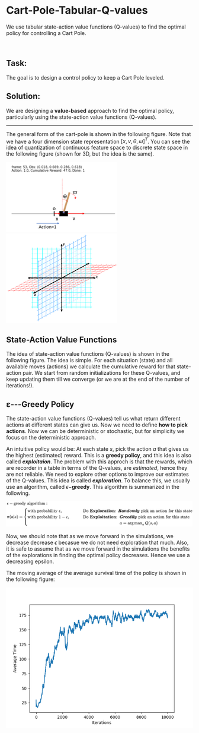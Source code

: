 # Cart-Pole-Tabular-Q-values
 We use tabular state-action value functions (Q-values) to find the optimal policy for controlling a Cart Pole.

<br />

## Task:

The goal is to design a control policy to keep a Cart Pole leveled.



## Solution:

We are designing a **value-based** approach to find the optimal policy, particularly using the state-action value functions (Q-values).

---

The general form of the cart-pole is shown in the following figure. Note that we have a four dimension state representation $[x, v, \theta, \omega]^T$. You can see the idea of quantization of continuous feature space to discrete state space in the following figure (shown for 3D, but the idea is the same).



<p float="left">
  <img src="/figs/CartPole_model.png" width="300" />
  <img src="/figs/quantization_3D.png" width="300" /> 
</p>



## State-Action Value Functions

The idea of state-action value functions (Q-values) is shown in the following figure. The idea is simple. For each situation (state) and all available moves (actions) we calculate the cumulative reward for that state-action pair. We start from random initializations for these Q-values, and keep updating them till we converge (or we are at the end of the number of iterations!).



## **ε**---Greedy Policy

The state-action value functions (Q-values) tell us what return different actions at different states can give us. Now we need to define **how to pick actions**. Now we can be deterministic or stochastic, but for simplicity we focus on the deterministic approach. 



An intuitive policy would be: At each state $s$, pick the action $a$ that gives us the highest (estimated) reward. This is a **greedy policy**, and this idea is also called ***exploitaion***. The problem with this approch is that the rewards, which are recorder in a table in terms of the Q-values, are *estimated*, hence they are not reliable. We need to explore other options to improve our estimates of the Q-values. This idea is called ***exploration***. To balance this, we usually use an algorithm, called $\epsilon-$**greedy**. This algorithm is summarized in the following.

<p float="left">
  <img src="/figs/epsilon_greedy.png" width="700" />
</p>

Now, we should note that as we move forward in the simulations, we decrease decrease $\epsilon$ becasue we do not need exploration that much. Also, it is safe to assume that as we move forward in the simulations the benefits of the explorations in finding the optimal policy decreases. Hence we use a decreasing epsilon.



The moving average of the average survival time of the policy is shown in the following figure:

<p float="left">
  <img src="/figs/reward_running_avg_CartPole_tabular_state_action_values.png" width="600" />
</p>

<br />
